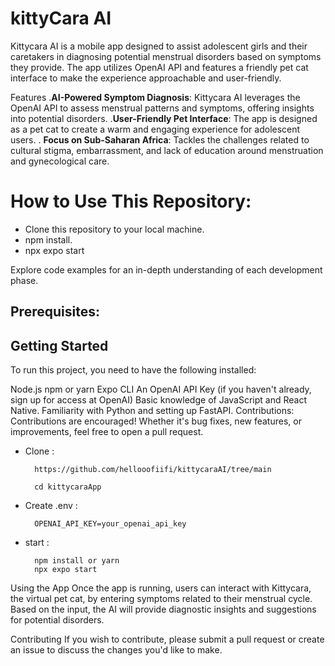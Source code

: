 # kittyCara AI
Kittycara AI is a mobile app designed to assist adolescent girls and their caretakers in diagnosing potential menstrual disorders based on symptoms they provide. The app utilizes OpenAI API and features a friendly pet cat interface to make the experience approachable and user-friendly.

Features
.**AI-Powered Symptom Diagnosis**: Kittycara AI leverages the OpenAI API to assess menstrual patterns and symptoms, offering insights into potential disorders.
.**User-Friendly Pet Interface**: The app is designed as a pet cat to create a warm and engaging experience for adolescent users.
. **Focus on Sub-Saharan Africa**: Tackles the challenges related to cultural stigma, embarrassment, and lack of education around menstruation and gynecological care.

# How to Use This Repository:

- Clone this repository to your local machine.
- npm install.
- npx expo start

Explore code examples for an in-depth understanding of each development phase.

## Prerequisites:
## Getting Started

To run this project, you need to have the following installed:

Node.js
npm or yarn
Expo CLI
An OpenAI API Key (if you haven't already, sign up for access at OpenAI)
Basic knowledge of JavaScript and React Native.
Familiarity with Python and setting up FastAPI.
Contributions:
Contributions are encouraged! Whether it's bug fixes, new features, or improvements, feel free to open a pull request.

- Clone :

        https://github.com/hellooofiifi/kittycaraAI/tree/main
        
        cd kittycaraApp
- Create .env :

        OPENAI_API_KEY=your_openai_api_key


- start : 

        npm install or yarn
        npx expo start

Using the App
Once the app is running, users can interact with Kittycara, the virtual pet cat, by entering symptoms related to their menstrual cycle. Based on the input, the AI will provide diagnostic insights and suggestions for potential disorders.

Contributing
If you wish to contribute, please submit a pull request or create an issue to discuss the changes you'd like to make.
